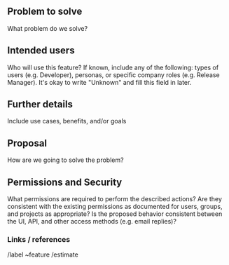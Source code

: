 ## Problem to solve

What problem do we solve?

## Intended users

Who will use this feature? If known, include any of the following: types of users (e.g. Developer), personas, or specific company roles (e.g. Release Manager). It's okay to write "Unknown" and fill this field in later.

## Further details

Include use cases, benefits, and/or goals

## Proposal

How are we going to solve the problem?

## Permissions and Security

What permissions are required to perform the described actions? Are they consistent with the existing permissions as documented for users, groups, and projects as appropriate? Is the proposed behavior consistent between the UI, API, and other access methods (e.g. email replies)?

### Links / references

/label ~feature
/estimate
